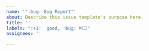 ```yaml
---
name: '":bug: Bug Report"'
about: Describe this issue template's purpose here.
title: ''
labels: ":+1:  good, :bug: 버그"
assignees: ''

---
```




